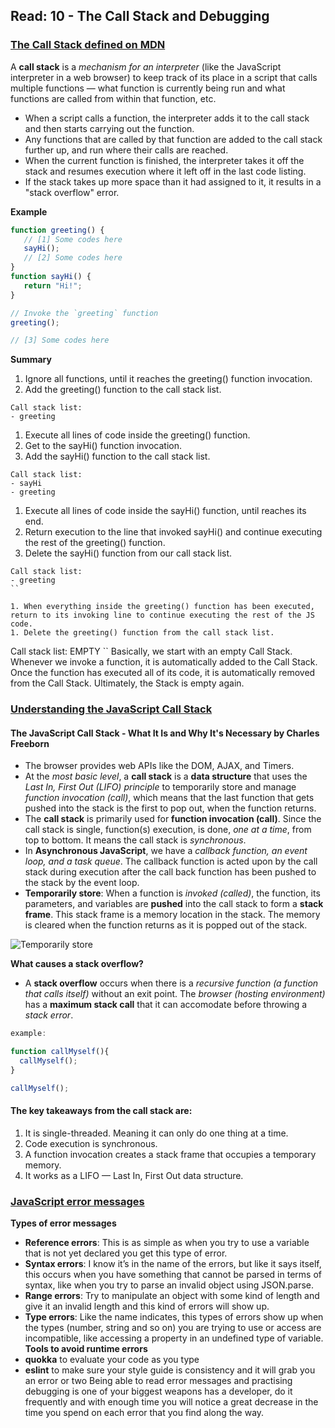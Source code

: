 ## Read: 10 - The Call Stack and Debugging



### [The Call Stack defined on MDN](https://developer.mozilla.org/en-US/docs/Glossary/Call_stack)
A **call stack** is a *mechanism for an interpreter* (like the JavaScript interpreter in a web browser) to keep track of its place in a script that calls multiple functions — what function is currently being run and what functions are called from within that function, etc.
+ When a script calls a function, the interpreter adds it to the call stack and then starts carrying out the function.
+ Any functions that are called by that function are added to the call stack further up, and run where their calls are reached.
+ When the current function is finished, the interpreter takes it off the stack and resumes execution where it left off in the last code listing.
+ If the stack takes up more space than it had assigned to it, it results in a "stack overflow" error.

**Example**
```javascript
function greeting() {
   // [1] Some codes here
   sayHi();
   // [2] Some codes here
}
function sayHi() {
   return "Hi!";
}

// Invoke the `greeting` function
greeting();

// [3] Some codes here
```
**Summary**
1. Ignore all functions, until it reaches the greeting() function invocation.
1. Add the greeting() function to the call stack list.
```
Call stack list:
- greeting
```

1. Execute all lines of code inside the greeting() function.
1. Get to the sayHi() function invocation.
1. Add the sayHi() function to the call stack list.
```
Call stack list:
- sayHi
- greeting
```

1. Execute all lines of code inside the sayHi() function, until reaches its end.
1. Return execution to the line that invoked sayHi() and continue executing the rest of the greeting() function.
1. Delete the sayHi() function from our call stack list.
```
Call stack list:
- greeting
``

1. When everything inside the greeting() function has been executed, return to its invoking line to continue executing the rest of the JS code.
1. Delete the greeting() function from the call stack list.
```
Call stack list:
EMPTY
``
Basically, we start with an empty Call Stack. Whenever we invoke a function, it is automatically added to the Call Stack. Once the function has executed all of its code, it is automatically removed from the Call Stack. Ultimately, the Stack is empty again.
### [Understanding the JavaScript Call Stack](https://www.freecodecamp.org/news/understanding-the-javascript-call-stack-861e41ae61d4/)

#### The JavaScript Call Stack - What It Is and Why It's Necessary by Charles Freeborn
+ The browser provides web APIs like the DOM, AJAX, and Timers.
+ At the *most basic level*, a **call stack** is a **data structure** that uses the *Last In, First Out (LIFO) principle* to temporarily store and manage *function invocation (call)*, which means that the last function that gets pushed into the stack is the first to pop out, when the function returns.
+ The **call stack** is primarily used for **function invocation (call)**. Since the call stack is single, function(s) execution, is done, *one at a time*, from top to bottom. It means the call stack is *synchronous*.
+ In **Asynchronous JavaScript**, we have a *callback function, an event loop, and a task queue*. The callback function is acted upon by the call stack during execution after the call back function has been pushed to the stack by the event loop.
+ **Temporarily store**: When a function is *invoked (called)*, the function, its parameters, and variables are **pushed** into the call stack to form a **stack frame**. This stack frame is a memory location in the stack. The memory is cleared when the function returns as it is popped out of the stack.

 ![Temporarily store](https://cdn-media-1.freecodecamp.org/images/QgR2uIk7tW0YNz0Xm8g0jAPeRFI0e4sCejsv)
 
**What causes a stack overflow?**
+ A **stack overflow** occurs when there is a *recursive function (a function that calls itself)* without an exit point. The *browser (hosting environment)* has a **maximum stack call** that it can accomodate before throwing a *stack error*.
``` javascript
example:

function callMyself(){
  callMyself();
}

callMyself();
```
#### The key takeaways from the call stack are:
1. It is single-threaded. Meaning it can only do one thing at a time.
2. Code execution is synchronous.
3. A function invocation creates a stack frame that occupies a temporary memory.
4. It works as a LIFO — Last In, First Out data structure.
### [JavaScript error messages](https://codeburst.io/javascript-error-messages-debugging-d23f84f0ae7c)
**Types of error messages**
+ **Reference errors**: This is as simple as when you try to use a variable that is not yet declared you get this type of error.
+ **Syntax errors**: I know it’s in the name of the errors, but like it says itself, this occurs when you have something that cannot be parsed in terms of syntax, like when you try to parse an invalid object using JSON.parse.
+ **Range errors**: Try to manipulate an object with some kind of length and give it an invalid length and this kind of errors will show up.
+ **Type errors**: Like the name indicates, this types of errors show up when the types (number, string and so on) you are trying to use or access are incompatible, like accessing a property in an undefined type of variable.
**Tools to avoid runtime errors**
+ **quokka** to evaluate your code as you type
+ **eslint** to make sure your style guide is consistency and it will grab you an error or two 
Being able to read error messages and practising debugging is one of your biggest weapons has a developer, do it frequently and with enough time you will notice a great decrease in the time you spend on each error that you find along the way.
